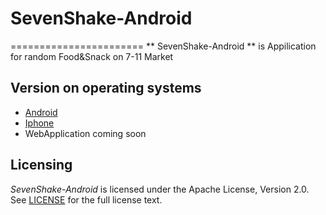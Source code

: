 # SevenShake-Android
=======================
** SevenShake-Android ** is Appilication for random Food&Snack on 7-11 Market


## Version on operating systems
* [Android](https://github.com/Todsphol/SevenShake-Android)
* [Iphone](https://github.com/oakahn/SevenShake_ios/tree/dev)
* WebApplication coming soon

## Licensing
*SevenShake-Android* is licensed under the Apache License, Version 2.0. See [LICENSE](https://github.com/Todsphol/SevenShake-Android/blob/dev/LICENSE.txt) for the full license text.